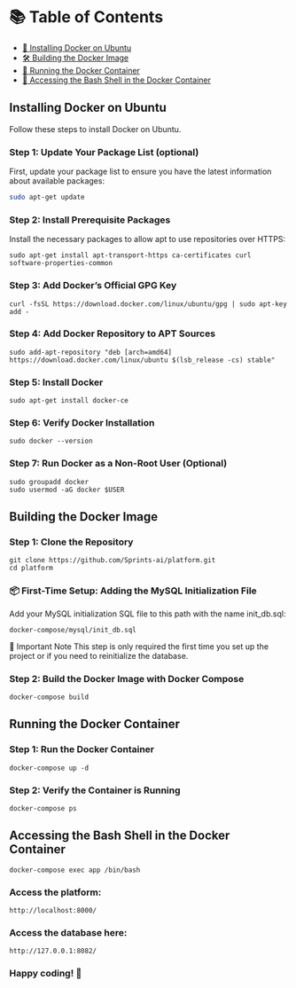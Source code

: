 # 📚 Table of Contents

- [🐋 Installing Docker on Ubuntu](#installing-docker-on-ubuntu)
- [🛠 Building the Docker Image](#building-the-docker-image)
- [🎯 Running the Docker Container](#running-the-docker-container)
- [🔧 Accessing the Bash Shell in the Docker Container](#accessing-the-bash-shell-in-the-docker-container)

## Installing Docker on Ubuntu
Follow these steps to install Docker on Ubuntu.

### Step 1: Update Your Package List (optional)

First, update your package list to ensure you have the latest information about available packages:

```bash
sudo apt-get update
```

### Step 2: Install Prerequisite Packages
Install the necessary packages to allow apt to use repositories over HTTPS:
```
sudo apt-get install apt-transport-https ca-certificates curl software-properties-common
```

### Step 3: Add Docker’s Official GPG Key
```
curl -fsSL https://download.docker.com/linux/ubuntu/gpg | sudo apt-key add -
```
### Step 4: Add Docker Repository to APT Sources
```
sudo add-apt-repository "deb [arch=amd64] https://download.docker.com/linux/ubuntu $(lsb_release -cs) stable"
```

### Step 5: Install Docker
```
sudo apt-get install docker-ce
```

### Step 6: Verify Docker Installation
```
sudo docker --version
```

### Step 7: Run Docker as a Non-Root User (Optional)
```
sudo groupadd docker
sudo usermod -aG docker $USER
```
## Building the Docker Image

### Step 1: Clone the Repository
```
git clone https://github.com/Sprints-ai/platform.git
cd platform
```

### 📦 First-Time Setup: Adding the MySQL Initialization File
Add your MySQL initialization SQL file to this path with the name init_db.sql:
```
docker-compose/mysql/init_db.sql
```
🚨 Important Note
This step is only required the first time you set up the project or if you need to reinitialize the database.

### Step 2: Build the Docker Image with Docker Compose

```
docker-compose build
```

## Running the Docker Container

### Step 1: Run the Docker Container
```
docker-compose up -d
```
### Step 2: Verify the Container is Running
```
docker-compose ps
```

## Accessing the Bash Shell in the Docker Container
```
docker-compose exec app /bin/bash
```
### Access the platform:
`http://localhost:8000/`
### Access the database here:
`http://127.0.0.1:8082/`

###  Happy coding! 🚀
